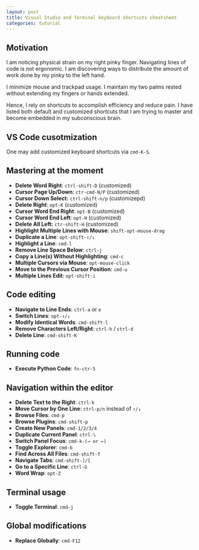 ```yaml
---
layout: post
title: Visual Studio and Terminal keyboard shortcuts cheatsheet
categories: tutorial
---
```



## Motivation

I am noticing physical strain on my right pinky finger. Navigating lines of code is not ergonomic. I am discovering ways to distribute the amount of work done by my pinky to the left hand.

I minimize mouse and trackpad usage. I maintain my two palms rested without extending my fingers or hands extended.

Hence, I rely on shortcuts to accomplish efficiency and reduce pain. I have listed both default and customized shortcuts that I am trying to master and become embedded in my subconscious brain.

## VS Code cusotmization

One may add customized keyboard shortcuts via `cmd-K-S`.

## Mastering at the moment

- **Delete Word Right**: `ctrl-shift-D` (customized)
- **Cursor Page Up/Down**: `ctr-cmd-N/P` (customized)
- **Cursor Down Select:** `ctrl-shift-n/p` (customizepd)
- **Delete Right**: `opt-K` (customized)
- **Cursor Word End Right**: `opt-B` (customized)
- **Cursor Word End Left**: `opt-H` (customized)
- **Delete All Left:** `ctr-shift-H` (customized)
- **Highlight Multiple Lines with Mouse**: `shift-opt-mouse-drag`
- **Duplicate a Line**: `opt-shift-↑/↓`
- **Highlight a Line**: `cmd-l`
- **Remove Line Space Below**: `ctrl-j`
- **Copy a Line(s) Without Highlighting**: `cmd-c`
- **Multiple Cursors via Mouse**: `opt-mouse-click`
- **Move to the Previous Cursor Position**: `cmd-u`
- **Multiple Lines Edit**: `opt-shift-i`

## Code editing

- **Navigate to Line Ends**: `ctrl-a` or `e`
- **Switch Lines**: `opt-↑/↓`
- **Modify Identical Words**: `cmd-shift-l`
- **Remove Characters Left/Right**: `ctrl-h` / `ctrl-d`
- **Delete Line**: `cmd-shift-K`

## Running code

- **Execute Python Code**: `fn-ctr-5`

## Navigation within the editor

- **Delete Text to the Right**: `ctrl-k`
- **Move Cursor by One Line**: `ctrl-p/n` instead of `↑/↓`
- **Browse Files**: `cmd-p`
- **Browse Plugins**: `cmd-shift-p`
- **Create New Panels**: `cmd-1/2/3/4`
- **Duplicate Current Panel**: `ctrl-\`
- **Switch Panel Focus**: `cmd-k-(→ or ←)`
- **Toggle Explorer**: `cmd-b`
- **Find Across All Files**: `cmd-shift-f`
- **Navigate Tabs**: `cmd-shift-]/[`
- **Go to a Specific Line**: `ctrl-G`
- **Word Wrap**: `opt-Z`

## Terminal usage

- **Toggle Terminal**: `cmd-j`

## Global modifications

- **Replace Globally**: `cmd-F12`

